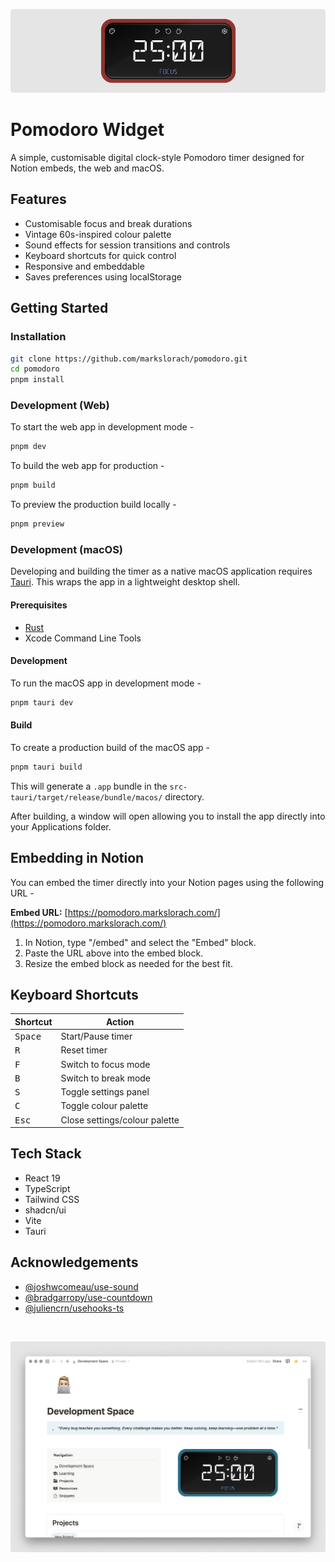 ![banner](.github/readme-assets/notion-pomodoro-banner.png)

# Pomodoro Widget

A simple, customisable digital clock-style Pomodoro timer designed for Notion embeds, the web and macOS.

## Features

- Customisable focus and break durations
- Vintage 60s-inspired colour palette
- Sound effects for session transitions and controls
- Keyboard shortcuts for quick control
- Responsive and embeddable
- Saves preferences using localStorage

## Getting Started

### Installation

```bash
git clone https://github.com/markslorach/pomodoro.git
cd pomodoro
pnpm install
```

### Development (Web)

To start the web app in development mode -

```bash
pnpm dev
```

To build the web app for production -

```bash
pnpm build
```

To preview the production build locally -

```bash
pnpm preview
```

### Development (macOS)

Developing and building the timer as a native macOS application requires [Tauri](https://tauri.app/). This wraps the app in a lightweight desktop shell.

#### Prerequisites
- [Rust](https://www.rust-lang.org/tools/install)
- Xcode Command Line Tools

#### Development

To run the macOS app in development mode -

```bash
pnpm tauri dev
```

#### Build

To create a production build of the macOS app -

```bash
pnpm tauri build
```

This will generate a `.app` bundle in the `src-tauri/target/release/bundle/macos/` directory.

After building, a window will open allowing you to install the app directly into your Applications folder.

## Embedding in Notion

You can embed the timer directly into your Notion pages using the following URL -

**Embed URL:** [https://pomodoro.markslorach.com/](https://pomodoro.markslorach.com/)

1. In Notion, type "/embed" and select the "Embed" block.
2. Paste the URL above into the embed block.
3. Resize the embed block as needed for the best fit.

## Keyboard Shortcuts

<table>
  <thead>
    <tr>
      <th>Shortcut</th>
      <th>Action</th>
    </tr>
  </thead>
  <tbody>
    <tr>
      <td><kbd>Space</kbd></td>
      <td>Start/Pause timer</td>
    </tr>
    <tr>
      <td><kbd>R</kbd></td>
      <td>Reset timer</td>
    </tr>
    <tr>
      <td><kbd>F</kbd></td>
      <td>Switch to focus mode</td>
    </tr>
    <tr>
      <td><kbd>B</kbd></td>
      <td>Switch to break mode</td>
    </tr>
    <tr>
      <td><kbd>S</kbd></td>
      <td>Toggle settings panel</td>
    </tr>
    <tr>
      <td><kbd>C</kbd></td>
      <td>Toggle colour palette</td>
    </tr>
    <tr>
      <td><kbd>Esc</kbd></td>
      <td>Close settings/colour palette</td>
    </tr>
  </tbody>
</table>

## Tech Stack

- React 19
- TypeScript
- Tailwind CSS
- shadcn/ui
- Vite
- Tauri


## Acknowledgements

- [@joshwcomeau/use-sound](https://github.com/joshwcomeau/use-sound)
- [@bradgarropy/use-countdown](https://github.com/bradgarropy/use-countdown)
- [@juliencrn/usehooks-ts](https://github.com/juliencrn/usehooks-ts.git)

<br/>

![banner](.github/readme-assets/notion-pomodoro-example.png)